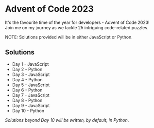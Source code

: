 # Advent of Code 2023

It's the favourite time of the year for developers - Advent of Code 2023! Join me on my journey as we tackle 25 intriguing code-related puzzles.

NOTE: Solutions provided will be in either JavaScript or Python.

## Solutions

- Day 1 - JavaScript
- Day 2 - Python
- Day 3 - JavaScript
- Day 4 - Python
- Day 5 - JavaScript
- Day 6 - Python
- Day 7 - JavaScript
- Day 8 - Python
- Day 9 - JavaScript
- Day 10 - Python

_Solutions beyond Day 10 will be written, by default, in Python_.
